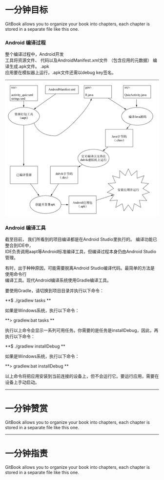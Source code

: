 # 一分钟目标

GitBook allows you to organize your book into chapters, each chapter is stored in a separate file like this one.

### Android 编译过程

整个编译过程中，Android开发  
工具将资源文件、 代码以及AndroidManifest.xml文件 （包含应用的元数据） 编译生成.apk文件。 .apk  
应用要在模拟器上运行，.apk文件还需以debug key签名。

![](/assets/5.png)

### Android 编译工具

截至目前， 我们所看到的项目编译都是在Android Studio里执行的。 编译功能已整合到IDE中，  
IDE负责调用aapt等Android标准编译工具，但编译过程本身仍由Android Studio管理。

有时，出于种种原因，可能需要脱离Android Studio编译代码。最简单的方法是使用命令行  
编译工具。现代Android编译系统使用Gradle编译工具。

要使用Gradle，请切换到项目目录并执行以下命令：

**$ ./gradlew tasks  **

如果是Windows系统，执行以下命令：

**&gt; gradlew.bat tasks  **

执行以上命令会显示一系列可用任务。你需要的是任务是installDebug，因此，再执行以下命令：

**$ ./gradlew installDebug  **

如果是Windows系统，执行以下命令：

**&gt; gradlew.bat installDebug  **

以上命令将把应用安装到当前连接的设备上，但不会运行它。要运行应用，需要在设备上手动启动。

---

# 一分钟赞赏

GitBook allows you to organize your book into chapters, each chapter is stored in a separate file like this one.

---

# 一分钟指责

GitBook allows you to organize your book into chapters, each chapter is stored in a separate file like this one.

